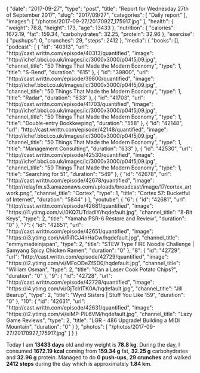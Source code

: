 {
    "date": "2017-09-27",
    "type": "post",
    "title": "Report for Wednesday 27th of September 2017",
    "slug": "2017\/09\/27",
    "categories": [
        "Daily report"
    ],
    "images": [
        "\/photos\/2017-09-27\/20170927_175917.jpg"
    ],
    "health": {
        "weight": 78.8,
        "height": 173,
        "age": 13433
    },
    "nutrition": {
        "calories": 1672.19,
        "fat": 159.34,
        "carbohydrates": 32.25,
        "protein": 32.96
    },
    "exercise": {
        "pushups": 0,
        "crunches": 29,
        "steps": 2412
    },
    "media": {
        "books": [],
        "podcast": [
            {
                "id": "40313",
                "url": "http:\/\/cast.writtn.com\/episode\/40313\/quantified",
                "image": "http:\/\/ichef.bbci.co.uk\/images\/ic\/3000x3000\/p04f5j09.jpg",
                "channel_title": "50 Things That Made the Modern Economy",
                "type": 1,
                "title": "S-Bend",
                "duration": "615"
            },
            {
                "id": "39800",
                "url": "http:\/\/cast.writtn.com\/episode\/39800\/quantified",
                "image": "http:\/\/ichef.bbci.co.uk\/images\/ic\/3000x3000\/p04f5j09.jpg",
                "channel_title": "50 Things That Made the Modern Economy",
                "type": 1,
                "title": "Radar",
                "duration": "633"
            },
            {
                "id": "41703",
                "url": "http:\/\/cast.writtn.com\/episode\/41703\/quantified",
                "image": "http:\/\/ichef.bbci.co.uk\/images\/ic\/3000x3000\/p04f5j09.jpg",
                "channel_title": "50 Things That Made the Modern Economy",
                "type": 1,
                "title": "Double-entry Bookkeeping",
                "duration": "558"
            },
            {
                "id": "42148",
                "url": "http:\/\/cast.writtn.com\/episode\/42148\/quantified",
                "image": "http:\/\/ichef.bbci.co.uk\/images\/ic\/3000x3000\/p04f5j09.jpg",
                "channel_title": "50 Things That Made the Modern Economy",
                "type": 1,
                "title": "Management Consulting",
                "duration": "633"
            },
            {
                "id": "42530",
                "url": "http:\/\/cast.writtn.com\/episode\/42530\/quantified",
                "image": "http:\/\/ichef.bbci.co.uk\/images\/ic\/3000x3000\/p04f5j09.jpg",
                "channel_title": "50 Things That Made the Modern Economy",
                "type": 1,
                "title": "Searching for 51",
                "duration": "549"
            },
            {
                "id": "42678",
                "url": "http:\/\/cast.writtn.com\/episode\/42678\/quantified",
                "image": "http:\/\/relayfm.s3.amazonaws.com\/uploads\/broadcast\/image\/17\/cortex_artwork.png",
                "channel_title": "Cortex",
                "type": 1,
                "title": "Cortex 57: Bucketful of Internet",
                "duration": "5844"
            }
        ],
        "youtube": {
            "6": {
                "id": "42681",
                "url": "http:\/\/cast.writtn.com\/episode\/42681\/quantified",
                "image": "https:\/\/i1.ytimg.com\/vi\/0KQ7UTdadlY\/hqdefault.jpg",
                "channel_title": "8-Bit Keys",
                "type": 2,
                "title": "Yamaha PSR-6 Restore and Review",
                "duration": "0"
            },
            "7": {
                "id": "42651",
                "url": "http:\/\/cast.writtn.com\/episode\/42651\/quantified",
                "image": "https:\/\/i3.ytimg.com\/vi\/RiRCJ4nHaCw\/hqdefault.jpg",
                "channel_title": "emmymadeinjapan",
                "type": 2,
                "title": "STEW Type FIRE Noodle Challenge | Samyang Spicy Chicken Ramen",
                "duration": "0"
            },
            "8": {
                "id": "42729",
                "url": "http:\/\/cast.writtn.com\/episode\/42729\/quantified",
                "image": "https:\/\/i2.ytimg.com\/vi\/MFoODeZfSD0\/hqdefault.jpg",
                "channel_title": "William Osman",
                "type": 2,
                "title": "Can a Laser Cook Potato Chips?",
                "duration": "0"
            },
            "9": {
                "id": "42728",
                "url": "http:\/\/cast.writtn.com\/episode\/42728\/quantified",
                "image": "https:\/\/i4.ytimg.com\/vi\/OjTclrlTK0A\/hqdefault.jpg",
                "channel_title": "Jill Bearup",
                "type": 2,
                "title": "Wyrd Sisters | Stuff You Like 159",
                "duration": "0"
            },
            "10": {
                "id": "42631",
                "url": "http:\/\/cast.writtn.com\/episode\/42631\/quantified",
                "image": "https:\/\/i2.ytimg.com\/vi\/eiMP-PlL6VM\/hqdefault.jpg",
                "channel_title": "Lazy Game Reviews",
                "type": 2,
                "title": "LGR - 486 Upgrade! Building a MIDI Mountain",
                "duration": "0"
            }
        },
        "photos": [
            "\/photos\/2017-09-27\/20170927_175917.jpg"
        ]
    }
}

Today I am <strong>13433 days</strong> old and my weight is <strong>78.8 kg</strong>. During the day, I consumed <strong>1672.19 kcal</strong> coming from <strong>159.34 g</strong> fat, <strong>32.25 g</strong> carbohydrates and <strong>32.96 g</strong> protein. Managed to do <strong>0 push-ups</strong>, <strong>29 crunches</strong> and walked <strong>2412 steps</strong> during the day which is approximately <strong>1.84 km</strong>.
